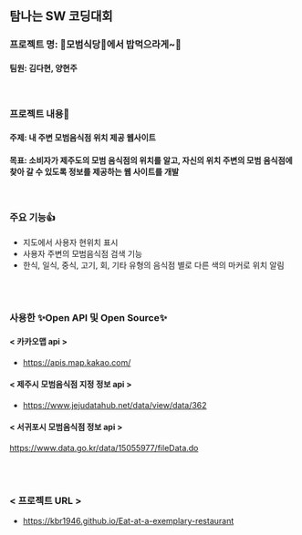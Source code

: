 탐나는 SW 코딩대회
---------------------------------------

### 프로젝트 명: 🍴모범식당🍴에서 밥먹으라게~🍚

#### 팀원:  김다현, 양현주
<br>

### 프로젝트 내용💪

#### 주제: 내 주변 모범음식점 위치 제공 웹사이트
#### 목표: 소비자가 제주도의 모범 음식점의 위치를 알고, 자신의 위치 주변의 모범 음식점에 찾아 갈 수 있도록 정보를 제공하는 웹 사이트를 개발
<br>

### 주요 기능👍
- 지도에서 사용자 현위치 표시
- 사용자 주변의 모범음식점 검색 기능
- 한식, 일식, 중식, 고기, 회, 기타 유형의 음식점 별로 다른 색의 마커로 위치 알림
<br>
<br>

### 사용한 ✨Open API 및 Open Source✨

#### < 카카오맵 api >
- https://apis.map.kakao.com/

#### < 제주시 모범음식점 지정 정보 api >
- https://www.jejudatahub.net/data/view/data/362

#### < 서귀포시 모범음식점 정보 api >
https://www.data.go.kr/data/15055977/fileData.do

<br>
<br>


### < 프로젝트 URL >
- https://kbr1946.github.io/Eat-at-a-exemplary-restaurant
  
